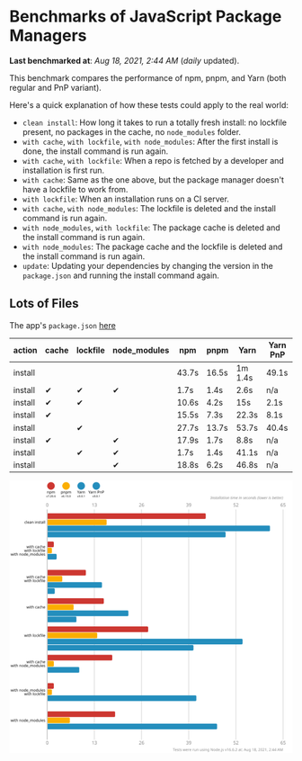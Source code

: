 # Benchmarks of JavaScript Package Managers

**Last benchmarked at**: _Aug 18, 2021, 2:44 AM_ (_daily_ updated).

This benchmark compares the performance of npm, pnpm, and Yarn (both regular and PnP variant).

Here's a quick explanation of how these tests could apply to the real world:

- `clean install`: How long it takes to run a totally fresh install: no lockfile present, no packages in the cache, no `node_modules` folder.
- `with cache`, `with lockfile`, `with node_modules`: After the first install is done, the install command is run again.
- `with cache`, `with lockfile`: When a repo is fetched by a developer and installation is first run.
- `with cache`: Same as the one above, but the package manager doesn't have a lockfile to work from.
- `with lockfile`: When an installation runs on a CI server.
- `with cache`, `with node_modules`: The lockfile is deleted and the install command is run again.
- `with node_modules`, `with lockfile`: The package cache is deleted and the install command is run again.
- `with node_modules`: The package cache and the lockfile is deleted and the install command is run again.
- `update`: Updating your dependencies by changing the version in the `package.json` and running the install command again.

## Lots of Files

The app's `package.json` [here](https://github.com/pnpm/pnpm.github.io/blob/main/benchmarks/fixtures/alotta-files/package.json)

| action  | cache | lockfile | node_modules| npm | pnpm | Yarn | Yarn PnP |
| ---     | ---   | ---      | ---         | --- | ---  | ---  | ---      |
| install |       |          |             | 43.7s | 16.5s | 1m 1.4s | 49.1s |
| install | ✔     | ✔        | ✔           | 1.7s | 1.4s | 2.6s | n/a |
| install | ✔     | ✔        |             | 10.6s | 4.2s | 15s | 2.1s |
| install | ✔     |          |             | 15.5s | 7.3s | 22.3s | 8.1s |
| install |       | ✔        |             | 27.7s | 13.7s | 53.7s | 40.4s |
| install | ✔     |          | ✔           | 17.9s | 1.7s | 8.8s | n/a |
| install |       | ✔        | ✔           | 1.7s | 1.4s | 41.1s | n/a |
| install |       |          | ✔           | 18.8s | 6.2s | 46.8s | n/a |

![Graph of the alotta-files results](../../static/img/benchmarks/alotta-files.svg)